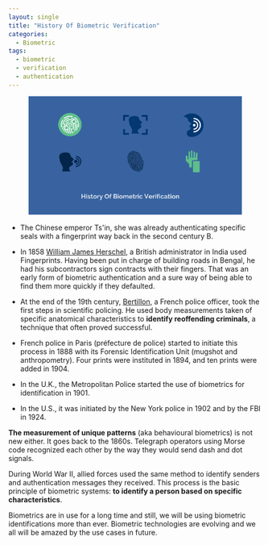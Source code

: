 ```yaml
---
layout: single
title: "History Of Biometric Verification"
categories:
  - Biometric
tags:
  - biometric
  - verification
  - authentication
---
```


<figure class="align-center">
  <img src="/assets/images/History_of_biometric_verification.png" alt="">
</figure>

- The Chinese emperor Ts'in, she was already authenticating specific seals with a fingerprint way back in the second century B.

- In 1858 [William James Herschel](https://en.wikipedia.org/wiki/Sir_William_Herschel%2c_2nd_Baronet), a British administrator in India used Fingerprints. Having been put in charge of building roads in Bengal, he had his subcontractors sign contracts with their fingers. That was an early form of biometric authentication and a sure way of being able to find them more quickly if they defaulted.

- At the end of the 19th century, [Bertillon](https://www.nlm.nih.gov/exhibition/visibleproofs/galleries/technologies/bertillon.html), a French police officer, took the first steps in scientific policing. He used body measurements taken of specific anatomical characteristics to **identify reoffending criminals**, a technique that often proved successful.

- French police in Paris (préfecture de police) started to initiate this process in 1888 with its Forensic Identification Unit (mugshot and anthropometry). Four prints were instituted in 1894, and ten prints were added in 1904.

- In the U.K., the Metropolitan Police started the use of biometrics for identification in 1901. 

- In the U.S., it was initiated by the New York police in 1902 and by the FBI in 1924. 

**The measurement of unique patterns** (aka behavioural biometrics) is not new either. It goes back to the 1860s. Telegraph operators using Morse code recognized each other by the way they would send dash and dot signals.
 
During World War II, allied forces used the same method to identify senders and authentication messages they received.
This process is the basic principle of biometric systems: **to identify a person based on specific characteristics**.
 
Biometrics are in use for a long time and still, we will be using biometric identifications more than ever. Biometric technologies are evolving and we all will be amazed by the use cases in future.
